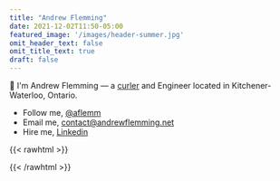 ```yaml
---
title: "Andrew Flemming"
date: 2021-12-02T11:50-05:00
featured_image: '/images/header-summer.jpg'
omit_header_text: false
omit_title_text: true
draft: false
---
```

👋 I'm Andrew Flemming — a [curler](https://andrewflemming.net/curling/) and Engineer located in Kitchener-Waterloo, Ontario.

- Follow me, [@aflemm](http://twitter.com/aflemm)
- Email me, [contact@andrewflemming.net](mailto:contact@andrewflemming.net)
- Hire me, [Linkedin](https://www.linkedin.com/in/andrew-flemming-aab98731/)

{{< rawhtml >}}

{{< /rawhtml >}}